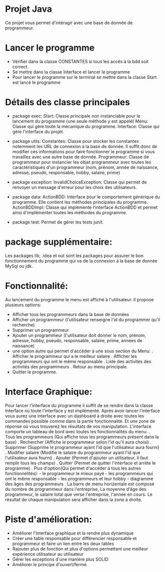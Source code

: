 # Projet Java
Ce projet vous permet d'intéragir avec une base de donnée de programmeur.

# Lancer le programme
- Vérifier dans la classe CONSTANTES si tous les accés à la bdd soit correct. 
- Se mettre dans la classe Interface et lancer le programme
- Pour lancer le programme sur le terminal se mettre dans la classe Start est lancé le programme 

# Détails des classe principales
- package exec:
Start: Classe principale non instanciable pour le lancement du programme (une seule méthode y est appelé)
Menu: Classe qui gère toute la mécanique du programme. 
Interface: Classe qui gère l'interface du projet.

- package utils: 
Constantes: Classe pour stocker les constantes notemment les URL de connexion à la base de donnée. Il suffit donc de modifier ces informations pour faire fonctionner le programme si vous travaillez avec une autre base de donnée.
Programmeur: Classe de programmeur pour instancier les objet programmeur avec toutes les caractéristiques d'un programmeur (nom, prénom, année de naissance, adresse, pseudo, responsable, hobby, salaire, prime)

- package exception:
InvalidChoiceException: Classe qui permet de renvoyer un message d'erreur pour les choix des utilisateurs.

- package data:
ActionBDD: Interface pour le comportement générique du programme. Elle contient les méthodes principales du programme.
ActionBDDImpl: Classe qui implémente l'interface ActionBDD et permet ainsi d'implémenter toutes les méthodes du programme.

- package test:
Permet de gérer les tests junit.

# package supplémentaire:
Les packages lib, .idea et out sont les packages pour assurer le bon fonctionnement du programme qui va de la connexion à la base de donnée MySql ou jdk.

# Fonctionnalité:
Au lancement du programme le menu est affiché à l'utilisateur. 
Il propose plusieurs options:
- Afficher tous les programmeurs dans la base de données
- Afficher un programmeur (l'utilisateur renseigne l'id du programmer qu'il recherche)
- Supprimer un programmeur
- Ajouter un programmeur (l'utilisateur doit donner le nom, prénom, adresse, hobby, pseudo, responsable, salaire, prime, années de naissance)
- une option autre qui permet d'accéder à une sous section du Menu:
    . Afficher le programmeur qui a le meilleur salaire
    . Afficher les programmeurs qui ont le même responsable 
    . Liste des activités des activités des programmeurs
    . Retour au menu principale.
- Quitter le programme.

# Interface Graphique:
Pour lancer l'interface du programme il suffit de se rendre dans la classe Interface où toute l'interface y est implémenté.
Aprés avoir lancer l'interface vous aurez une interface avec un dashboard à droite avec toutes les commandes possible comme dans la partie fonctionnalité. Et une zone de réponse où vous trouverez les résultats de vos manipulation.
L'interface comporte un tableau de bord avec toutes les fonctionnalités du menu:
    . Tous les programmeurs (Qui affiche tous les programmeurs présent dans la base)
    . Rechercher (Affiche le programmeur selon l'id qu'il aura choisi)
    . Supprimer (Supprime le programmeur ayant l'id que l'utilisateur aura fourni)
    . Modifier salaire (Modifie le salaire du programmeur ayant l'id que l'utilisateur aura fourni)
    . Ajouter (Permet d'ajouter un utilisateur, il faut remplir tous les champs)
    . Quitter (Permet de quitter l'interface et arrête le programme)
    . Plus d'option(Qui permet d'accéder à tous les autres fonctionnélités):
        - le programmeur le mieux payé
        - les programmeurs qui ont le même responsable
        - les programmeurs et leur hobby
        - diagramme des âges des programmeurs
    . La barre de menu horizentale est composé du nombre de programmeur dans l'entreprise, La moyenne d'âge des programmeur, le salaire total que verse l'entreprise, l'année en cours.
 Le résultat de chaque manipulation sera afficher dans la zone à droite. 

 # Piste d'amélioration:
 - Améliorer l'Interface graphique et la rendre plus dynamique
 - Créer une table responsable pour différencier responsable et programmeur et faire un lien entre les deux tables
 - Rajouter plus de fonction et plus d'options permettant une meilleur expérience utilisateur au utilisateur
 - Gérer les exceptions d'une manière plus SOLID
 - Améliorer le principe d'ouvert/fermé.
 